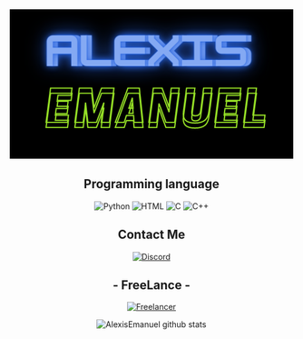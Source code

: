 <div align="center">
  
<img src="logo.png" width="500px" height="263px">

## Programming language

![Python](https://img.shields.io/badge/-Python-%230075a8?logo=python&logoColor=white&style=flat-square)
![HTML](https://img.shields.io/badge/-HTML-%23de4b25?logo=html5&logoColor=white&style=flat-square)
![C](https://img.shields.io/badge/C-%23e9c241?logo=nim&logoColor=white&style=flat-square)
![C++](https://img.shields.io/badge/C++-4EAA25?logo=GNU%20C++&logoColor=white&style=flat-square)

## Contact Me
[![Discord](https://img.shields.io/discord/1112563060083789844?color=purple&label=Discord&logo=Discord&style=for-the-badge)](1112563060083789844)

## - FreeLance -
[![Freelancer](https://img.shields.io/twitter/url?label=Freelancer&logo=Freelancer&style=social&url=https%3A%2F%2Fwww.freelancer.com.ar%2Fu%2Fg4m3overk1ll)]() 

<img src="https://github-readme-stats.vercel.app/api?username=AlexisEmanuel&show_icons=true&include_all_commits=true&theme=radical" alt="AlexisEmanuel github stats">

</div>







